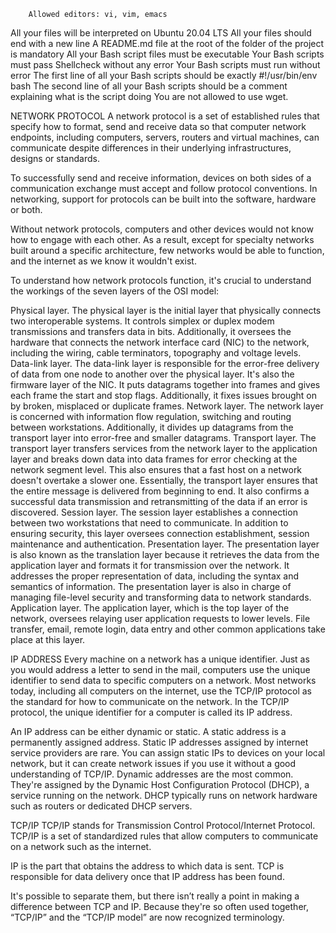         Allowed editors: vi, vim, emacs
All your files will be interpreted on Ubuntu 20.04 LTS
All your files should end with a new line
A README.md file at the root of the folder of the project is mandatory
All your Bash script files must be executable
Your Bash scripts must pass Shellcheck without any error
Your Bash scripts must run without error
The first line of all your Bash scripts should be exactly #!/usr/bin/env bash
The second line of all your Bash scripts should be a comment explaining what is the script doing
You are not allowed to use wget.

NETWORK PROTOCOL
A network protocol is a set of established rules that specify how to format, send and receive data so that computer network endpoints, including computers, servers, routers and virtual machines, can communicate despite differences in their underlying infrastructures, designs or standards.

To successfully send and receive information, devices on both sides of a communication exchange must accept and follow protocol conventions. In networking, support for protocols can be built into the software, hardware or both.

Without network protocols, computers and other devices would not know how to engage with each other. As a result, except for specialty networks built around a specific architecture, few networks would be able to function, and the internet as we know it wouldn't exist.

To understand how network protocols function, it's crucial to understand the workings of the seven layers of the OSI model:

Physical layer. The physical layer is the initial layer that physically connects two interoperable systems. It controls simplex or duplex modem transmissions and transfers data in bits. Additionally, it oversees the hardware that connects the network interface card (NIC) to the network, including the wiring, cable terminators, topography and voltage levels.
Data-link layer. The data-link layer is responsible for the error-free delivery of data from one node to another over the physical layer. It's also the firmware layer of the NIC. It puts datagrams together into frames and gives each frame the start and stop flags. Additionally, it fixes issues brought on by broken, misplaced or duplicate frames.
Network layer. The network layer is concerned with information flow regulation, switching and routing between workstations. Additionally, it divides up datagrams from the transport layer into error-free and smaller datagrams.
Transport layer. The transport layer transfers services from the network layer to the application layer and breaks down data into data frames for error checking at the network segment level. This also ensures that a fast host on a network doesn't overtake a slower one. Essentially, the transport layer ensures that the entire message is delivered from beginning to end. It also confirms a successful data transmission and retransmitting of the data if an error is discovered.
Session layer. The session layer establishes a connection between two workstations that need to communicate. In addition to ensuring security, this layer oversees connection establishment, session maintenance and authentication.
Presentation layer. The presentation layer is also known as the translation layer because it retrieves the data from the application layer and formats it for transmission over the network. It addresses the proper representation of data, including the syntax and semantics of information. The presentation layer is also in charge of managing file-level security and transforming data to network standards.
Application layer. The application layer, which is the top layer of the network, oversees relaying user application requests to lower levels. File transfer, email, remote login, data entry and other common applications take place at this layer.

IP ADDRESS
Every machine on a network has a unique identifier. Just as you would address a letter to send in the mail, computers use the unique identifier to send data to specific computers on a network. Most networks today, including all computers on the internet, use the TCP/IP protocol as the standard for how to communicate on the network. In the TCP/IP protocol, the unique identifier for a computer is called its IP address.

An IP address can be either dynamic or static. A static address is a permanently assigned address. Static IP addresses assigned by internet service providers are rare. You can assign static IPs to devices on your local network, but it can create network issues if you use it without a good understanding of TCP/IP. Dynamic addresses are the most common. They're assigned by the Dynamic Host Configuration Protocol (DHCP), a service running on the network. DHCP typically runs on network hardware such as routers or dedicated DHCP servers.

TCP/IP
TCP/IP stands for Transmission Control Protocol/Internet Protocol. TCP/IP is a set of standardized rules that allow computers to communicate on a network such as the internet.

IP is the part that obtains the address to which data is sent. TCP is responsible for data delivery once that IP address has been found.

It's possible to separate them, but there isn’t really a point in making a difference between TCP and IP. Because they're so often used together, “TCP/IP” and the “TCP/IP model” are now recognized terminology.
